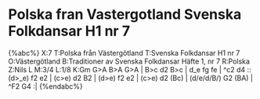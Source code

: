 # Polska fran Vastergotland Svenska Folkdansar H1 nr 7

{%abc%}
X:7
T:Polska från Västergötland
T:Svenska Folkdansar H1 nr 7
O:Västergötland
B:Traditioner av Svenska Folkdansar Häfte 1, nr 7
R:Polska
Z:Nils L
M:3/4
L:1/8
K:Gm
G>A        B>A G>A  | B>c   d2 B>c  | d_e   fg fe | ^c2   d4      ::
(d>_e)     f2  e2   | (c>e) d2 B2   | (d>e) f2 e2 | (c>e) d2 (Bc) |
(d/e/d/B/) G2  (BA) | ^F2   G4     :|
{%endabc%}

